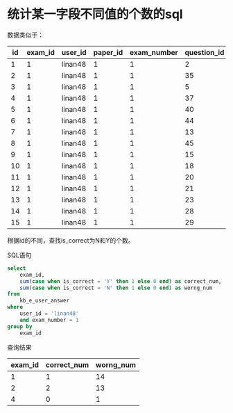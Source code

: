 # 统计某一字段不同值的个数的sql

数据类似于：

| id   | exam_id | user_id | paper_id | exam_number | question_id | user_answer | is_correct |
| ---- | ------- | ------- | -------- | ----------- | ----------- | ----------- | ---------- |
| 1    | 1       | linan48 | 1        | 1           | 2           | C           | N          |
| 2    | 1       | linan48 | 1        | 1           | 35          | C           | N          |
| 3    | 1       | linan48 | 1        | 1           | 5           | C           | Y          |
| 4    | 1       | linan48 | 1        | 1           | 37          |             | N          |
| 5    | 1       | linan48 | 1        | 1           | 40          | C           | N          |
| 6    | 1       | linan48 | 1        | 1           | 44          |             | N          |
| 7    | 1       | linan48 | 1        | 1           | 13          | C           | N          |
| 8    | 1       | linan48 | 1        | 1           | 45          |             | N          |
| 9    | 1       | linan48 | 1        | 1           | 15          | C           | N          |
| 10   | 1       | linan48 | 1        | 1           | 18          | C           | N          |
| 11   | 1       | linan48 | 1        | 1           | 20          | C           | N          |
| 12   | 1       | linan48 | 1        | 1           | 21          | C           | N          |
| 13   | 1       | linan48 | 1        | 1           | 23          | D           | N          |
| 14   | 1       | linan48 | 1        | 1           | 28          | C           | N          |
| 15   | 1       | linan48 | 1        | 1           | 29          | C           | N          |

根据id的不同，查找is_correct为N和Y的个数。

SQL语句

```sql
select
	exam_id,
	sum(case when is_correct = 'Y' then 1 else 0 end) as correct_num,
	sum(case when is_correct = 'N' then 1 else 0 end) as worng_num
from
	kb_e_user_answer
where
	user_id = 'linan48'
	and exam_number = 1
group by
	exam_id
```

查询结果

| exam_id | correct_num | worng_num |
| ------- | ----------- | --------- |
| 1       | 1           | 14        |
| 2       | 2           | 13        |
| 4       | 0           | 1         |

